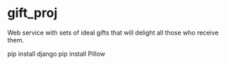 # gift_proj
Web service with sets of ideal gifts that will delight all those who receive them.


pip install django
pip install Pillow

